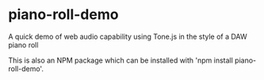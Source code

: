# piano-roll-demo
A quick demo of web audio capability using Tone.js in the style of a DAW piano roll

This is also an NPM package which can be installed with 'npm install piano-roll-demo'.
